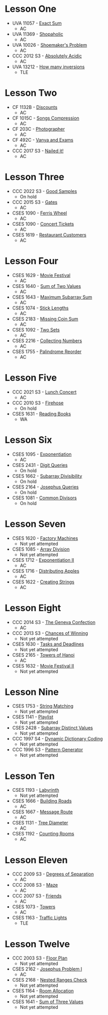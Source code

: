 # Lesson One

- UVA 11057 - [Exact Sum](https://onlinejudge.org/external/110/11057.pdf)
	- AC
- UVA 11369 - [Shopaholic](https://onlinejudge.org/external/113/11369.pdf)
	- AC
- UVA 10026 - [Shoemaker's Problem](https://onlinejudge.org/external/100/10026.pdf)
	- AC
- CCC 2012 S3 - [Absolutely Acidic](https://dmoj.ca/problem/ccc12s3)
	- AC
- UVA 13212 - [How many inversions](https://onlinejudge.org/external/132/13212.pdf)
	- TLE

# Lesson Two

- CF 1132B - [Discounts](https://codeforces.com/problemset/problem/1132/B)
	- AC
- CF 1015C - [Songs Compression](https://codeforces.com/problemset/problem/1015/C)
	- AC
- CF 203C - [Photographer](https://codeforces.com/contest/203/problem/C)
	- AC
- CF 492C - [Vanya and Exams](https://codeforces.com/contest/492/problem/C)
	- AC
- CCC 2017 S3 - [Nailed it!](https://dmoj.ca/problem/ccc17s3)
	- AC

# Lesson Three

- CCC 2022 S3 - [Good Samples](https://dmoj.ca/problem/ccc22s3)
	- On hold
- CCC 2015 S3 - [Gates](https://dmoj.ca/problem/ccc15s3)
	- AC
- CSES 1090 - [Ferris Wheel](https://cses.fi/problemset/task/1090)
	- AC
- CSES 1090 - [Concert Tickets](https://cses.fi/problemset/task/1091)
	- AC
- CSES 1619 - [Restaurant Customers](https://cses.fi/problemset/task/1619)
	- AC

# Lesson Four

- CSES 1629 - [Movie Festival](https://cses.fi/problemset/task/1629)
	- AC
- CSES 1640 - [Sum of Two Values](https://cses.fi/problemset/task/1640)
	- AC
- CSES 1643 - [Maximum Subarray Sum](https://cses.fi/problemset/task/1643)
	- AC
- CSES 1074 - [Stick Lengths](https://cses.fi/problemset/task/1074)
	- AC
- CSES 2183 - [Missing Coin Sum](https://cses.fi/problemset/task/2183)
	- AC
- CSES 1092 - [Two Sets](https://cses.fi/problemset/task/1092)
	- AC
- CSES 2216 - [Collecting Numbers](https://cses.fi/problemset/task/2216)
	- AC
- CSES 1755 - [Palindrome Reorder](https://cses.fi/problemset/task/1755)
	- AC

# Lesson Five

- CCC 2021 S3 - [Lunch Concert](https://dmoj.ca/problem/ccc21s3)
	- AC
- CCC 2010 S3 - [Firehose](https://dmoj.ca/problem/ccc10s3)
	- On hold
- CSES 1631 - [Reading Books](https://cses.fi/problemset/task/1631/)
	- WA

# Lesson Six

- CSES 1095 - [Exponentiation](https://cses.fi/problemset/task/1095/)
	- AC
- CSES 2431 - [Digit Queries](https://cses.fi/problemset/task/2431/)
	- On hold
- CSES 1662 - [Subarray Divisibility](https://cses.fi/problemset/task/1662)
	- On hold
- CSES 2164 - [Josephus Queries](https://cses.fi/problemset/task/2164)
	- On hold
- CSES 1081 - [Common Divisors](https://cses.fi/problemset/task/1081/)
	- On hold

# Lesson Seven

- CSES 1620 - [Factory Machines](https://cses.fi/problemset/task/1620/)
	- Not yet attempted
- CSES 1085 - [Array Division](https://cses.fi/problemset/task/1085)
	- Not yet attempted
- CSES 1712 - [Exponentiation II](https://cses.fi/problemset/task/1712)
	- AC
- CSES 1716 - [Distributing Apples](https://cses.fi/problemset/task/1716)
	- AC
- CSES 1622 - [Creating Strings](https://cses.fi/problemset/task/1622)
	- AC

# Lesson Eight

- CCC 2014 S3 - [The Geneva Confection](https://dmoj.ca/problem/ccc14s3)
	- AC
- CCC 2013 S3 - [Chances of Winning](https://dmoj.ca/problem/ccc13s3)
	- Not yet attempted
- CSES 1630 - [Tasks and Deadlines](https://cses.fi/problemset/task/1630)
	- Not yet attempted
- CSES 2165 - [Towers of Hanoi](https://cses.fi/problemset/task/2165)
	- AC
- CSES 1632 - [Movie Festival II](https://cses.fi/problemset/task/1632)
	- Not yet attempted

# Lesson Nine

- CSES 1753 - [String Matching](https://cses.fi/problemset/task/1753)
	- Not yet attempted
- CSES 1141 - [Playlist](https://cses.fi/problemset/task/1141)
	- Not yet attempted
- CSES 2428 - [Subarray Distinct Values](https://cses.fi/problemset/task/2428)
	- Not yet attempted
- CCC 1997 S4 - [Dynamic Dictionary Coding](https://dmoj.ca/problem/ccc97s4)
	- Not yet attempted
- CCC 1996 S3 - [Pattern Generator](https://dmoj.ca/problem/ccc96s3)
	- Not yet attempted

# Lesson Ten

- CSES 1193 - [Labyrinth](https://cses.fi/problemset/task/1193)
	- Not yet attempted
- CSES 1666 - [Building Roads](https://cses.fi/problemset/task/1666)
	- AC
- CSES 1667 - [Message Route](https://cses.fi/problemset/task/1667)
	- AC
- CSES 1131 - [Tree Diameter](https://cses.fi/problemset/task/1131)
	- AC
- CSES 1192 - [Counting Rooms](https://cses.fi/problemset/task/1192)
	- AC

# Lesson Eleven

- CCC 2009 S3 - [Degrees of Separation](https://dmoj.ca/problem/ccc09s3)
	- AC
- CCC 2008 S3 - [Maze](https://dmoj.ca/problem/ccc08s3)
	- AC
- CCC 2007 S3 - [Friends](https://dmoj.ca/problem/ccc07s3)
	- AC
- CSES 1073 - [Towers](https://cses.fi/problemset/task/1073)
	- AC
- CSES 1163 - [Traffic Lights](https://cses.fi/problemset/task/1163)
	- TLE

# Lesson Twelve

- CCC 2003 S3 - [Floor Plan](https://dmoj.ca/problem/ccc03s3)
	- Not yet attempted
- CSES 2162 - [Josephus Problem I](https://cses.fi/problemset/task/2162/)
	- AC
- CSES 2168 - [Nested Ranges Check](https://cses.fi/problemset/task/2168/)
	- Not yet attempted
- CSES 1164 - [Room Allocation](https://cses.fi/problemset/task/1164)
	- Not yet attempted
- CSES 1641 - [Sum of Three Values](https://cses.fi/problemset/task/1641/)
	- Not yet attempted
